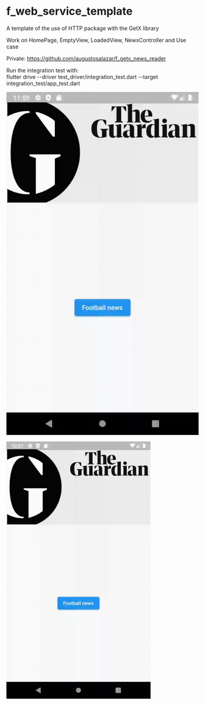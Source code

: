 # f_web_service_template

A template of the use of HTTP package with the GetX library

Work on HomePage, EmptyView, LoadedView, NewsController and Use case

Private:
https://github.com/augustosalazar/f_getx_news_reader

Run the integration test with:  
flutter drive --driver test_driver/integration_test.dart --target integration_test/app_test.dart


![Alt text](demoOK.gif?raw=true "Demo Ok")

<img src="demoTimeOut.gif" width=75% height=75%>
